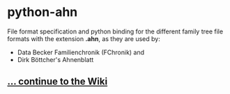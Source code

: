 # python-ahn #

File format specification and python binding for the different family tree file formats with the extension **.ahn**, as they are used by:

  * Data Becker Familienchronik (FChronik) and
  * Dirk Böttcher's Ahnenblatt

## [... continue to the Wiki](http://code.google.com/p/python-ahn/wiki/Roadmap) ##